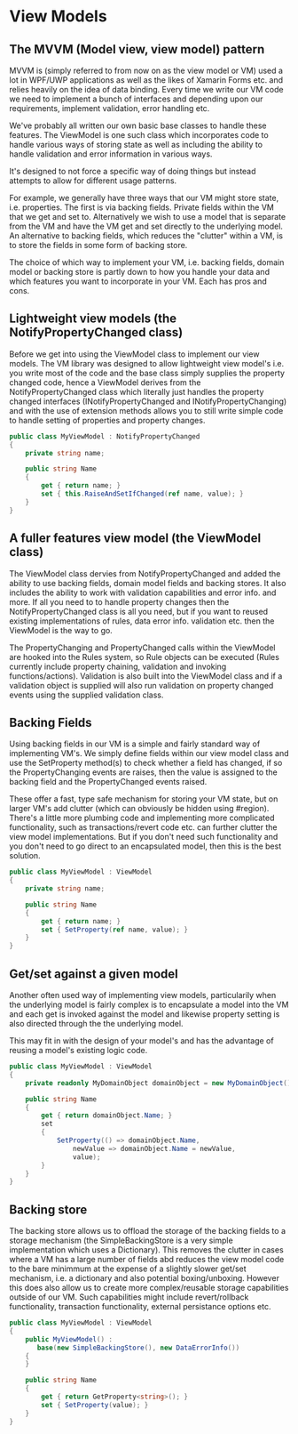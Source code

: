 # View Models

## The MVVM (Model view, view model) pattern

MVVM is (simply referred to from now on as the view model or VM) used a lot in  WPF/UWP 
applications as well as the likes of Xamarin Forms etc. and relies heavily on the idea 
of data binding. Every time we write our VM code we need to implement a bunch of 
interfaces and depending upon our requirements, implement validation, error handling etc.

We've probably all written our own basic base classes to handle these features. The ViewModel 
is one such class which incorporates code to handle various ways of storing state as well as 
including the ability to handle validation and error information in various ways.

It's designed to not force a specific way of doing things but instead attempts to allow for
different usage patterns.

For example, we generally have three ways that our VM might store state, i.e. properties. The 
first is via backing fields. Private fields within the VM that we get and set to. Alternatively
we wish to use a model that is separate from the VM and have the VM get and set directly to the 
underlying model. An alternative to backing fields, which reduces the "clutter" within a VM, is 
to store the fields in some form of backing store.

The choice of which way to implement your VM, i.e. backing fields, domain model or backing store
is partly down to how you handle your data and which features you want to incorporate in your VM.
Each has pros and cons.

## Lightweight view models (the NotifyPropertyChanged class)

Before we get into using the ViewModel class to implement our view models. The VM library was 
designed to allow lightweight view model's i.e. you write most of the code and the base class
simply supplies the property changed code, hence a ViewModel derives from the NotifyPropertyChanged
class which literally just handles the property changed interfaces (INotifyPropertyChanged and 
INotifyPropertyChanging) and with the use of extension methods allows you to still write simple
code to handle setting of properties and property changes.

```csharp
public class MyViewModel : NotifyPropertyChanged
{
    private string name;

    public string Name
    {
        get { return name; }
        set { this.RaiseAndSetIfChanged(ref name, value); }
    }
}
```

## A fuller features view model (the ViewModel class)

The ViewModel class dervies from NotifyPropertyChanged and added the ability to use backing fields, 
domain model fields and backing stores. It also includes the ability to work with validation 
capabilities and error info. and more. If all you need to to handle property changes then the 
NotifyPropertyChanged class is all you need, but if you want to reused existing implementations of
rules, data error info. validation etc. then the ViewModel is the way to go.

The PropertyChanging and PropertyChanged calls within the ViewModel are hooked into the Rules 
system, so Rule objects can be executed (Rules currently include property chaining, validation and invoking 
functions/actions). Validation is also built into the ViewModel class and if a validation object is supplied 
will also run validation on property changed events using the supplied validation class. 

## Backing Fields

Using backing fields in our VM is a simple and fairly standard way of implementing VM's. We simply define
fields within our view model class and use the SetProperty method(s) to check whether a field has changed,
if so the PropertyChanging events are raises, then the value is assigned to the backing field and the 
PropertyChanged events raised.

These offer a fast, type safe mechanism for storing your VM state, but on larger VM's add clutter (which can
obviously be hidden using #region). There's a little more plumbing code and implementing more complicated 
functionality, such as transactions/revert code etc. can further clutter the view model implementations. But if 
you don't need such functionality and you don't need to go direct to an encapsulated model, then this is
the best solution.  

```csharp
public class MyViewModel : ViewModel
{
    private string name;

    public string Name
    {
        get { return name; }
        set { SetProperty(ref name, value); }
    }
} 
```

## Get/set against a given model

Another often used way of implementing view models, particularily when the underlying model is fairly complex
is to encapsulate a model into the VM and each get is invoked against the model and likewise property
setting is also directed through the the underlying model. 

This may fit in with the design of your model's and has the advantage of reusing a model's existing logic code.

```csharp
public class MyViewModel : ViewModel
{
    private readonly MyDomainObject domainObject = new MyDomainObject();

    public string Name
    {
        get { return domainObject.Name; }
        set 
        {
            SetProperty(() => domainObject.Name,
                newValue => domainObject.Name = newValue,
                value); 
        }
    }   
}
```

## Backing store

The backing store allows us to offload the storage of the backing fields to a storage mechanism (the
SimpleBackingStore is a very simple implementation which uses a Dictionary). This removes the clutter 
in cases where a VM has a large number of fields abd reduces the view model code to the bare minimmum 
at the expense of a slightly slower get/set mechanism, i.e. a dictionary and also potential boxing/unboxing. 
However this does also allow us to create more complex/reusable storage capabilities outside of our VM. 
Such capabilities might include revert/rollback functionality, transaction functionality, external 
persistance options etc.

```csharp
public class MyViewModel : ViewModel
{
    public MyViewModel() :
       base(new SimpleBackingStore(), new DataErrorInfo())
    {           
    }

    public string Name
    {
        get { return GetProperty<string>(); }
        set { SetProperty(value); }
    }
}
```
